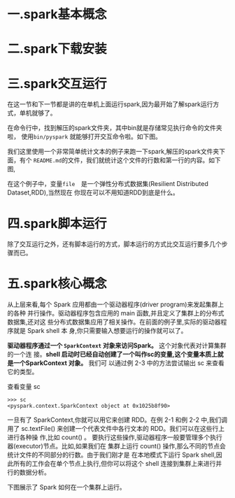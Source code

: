 # 一.spark基本概念

# 二.spark下载安装

# 三.spark交互运行
在这一节和下一节都是讲的在单机上面运行spark,因为最开始了解spark运行方式，单机就够了。

在命令行中，找到解压的spark文件夹，其中bin就是存储常见执行命令的文件夹啦，
使用`bin/pyspark` 就能够打开交互命令啦。如下图。

我们这里使用一个非常简单统计文本的例子来跑一下spark,解压的spark文件夹下面，有个
`README.md`的文件，我们就统计这个文件的行数和第一行的内容。如下图,


在这个例子中，变量`file`　是一个弹性分布式数据集(Resilient Distributed Dataset,RDD),当然现在
你现在可以不用知道RDD到底是什么。

# 四.spark脚本运行
除了交互运行之外，还有脚本运行的方式，脚本运行的方式比交互运行要多几个步骤而已。

# 五.spark核心概念
从上层来看,每个 Spark 应用都由一个驱动器程序(driver program)来发起集群上的各种
并行操作。驱动器程序包含应用的 main 函数,并且定义了集群上的分布式数据集,还对这
些分布式数据集应用了相关操作。在前面的例子里,实际的驱动器程序就是 Spark shell 本
身,你只需要输入想要运行的操作就可以了。

**驱动器程序通过一个 `SparkContext` 对象来访问Spark。** 这个对象代表对计算集群的一个连
接。**shell 启动时已经自动创建了一个叫作sc的变量,这个变量本质上就是一个SparkContext 对象。** 我们可
以通过例 2-3 中的方法尝试输出 sc 来查看它的类型。

查看变量 sc
```
>>> sc
<pyspark.context.SparkContext object at 0x1025b8f90>
```

一旦有了 SparkContext,你就可以用它来创建 RDD。在例 2-1 和例 2-2 中,我们调用了
sc.textFile() 来创建一个代表文件中各行文本的 RDD。我们可以在这些行上进行各种操
作,比如 count() 。
要执行这些操作,驱动器程序一般要管理多个执行器(executor)节点。比如,如果我们在
集群上运行 count() 操作,那么不同的节点会统计文件的不同部分的行数。由于我们刚才是
在本地模式下运行 Spark shell,因此所有的工作会在单个节点上执行,但你可以将这个 shell
连接到集群上来进行并行的数据分析。

下图展示了 Spark 如何在一个集群上运行。

